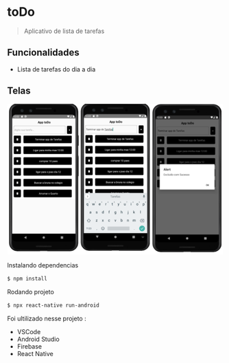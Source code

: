 # toDo

>Aplicativo de lista de tarefas 

## Funcionalidades

* Lista de tarefas do dia a dia

## Telas

![](img/frame1.PNG)


Instalando dependencias
```bash
$ npm install
```

Rodando projeto
```bash
$ npx react-native run-android
```

Foi ultilizado nesse projeto :

* VSCode
* Android Studio
* Firebase
* React Native

